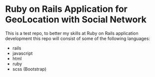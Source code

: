 # Ruby on Rails Application for GeoLocation with Social Network

This is a test repo, to better my skills at Ruby on Rails application development this repo will consist of some of the following languages: 

* rails
* javascript
* html
* ruby
* scss (Bootstrap)

